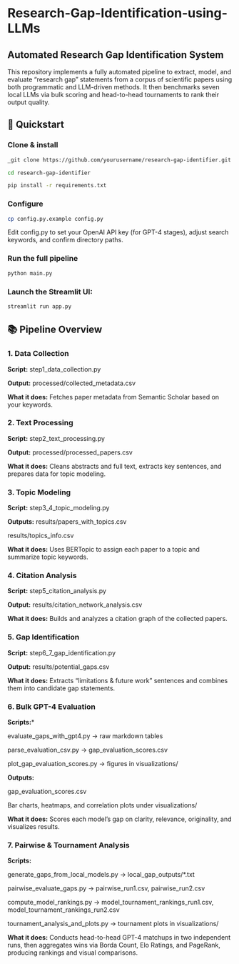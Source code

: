 # Research-Gap-Identification-using-LLMs
## Automated Research Gap Identification System

This repository implements a fully automated pipeline to extract, model, and evaluate “research gap” statements from a corpus of scientific papers using both programmatic and LLM-driven methods. It then benchmarks seven local LLMs via bulk scoring and head-to-head tournaments to rank their output quality.

## 🚀 Quickstart
### Clone & install
```bash
_git clone https://github.com/yourusername/research-gap-identifier.git

cd research-gap-identifier

pip install -r requirements.txt
```

### Configure
```bash
cp config.py.example config.py
```
Edit config.py to set your OpenAI API key (for GPT-4 stages), adjust search keywords, and confirm directory paths.

### Run the full pipeline
```bash
python main.py
```
### Launch the Streamlit UI:
```bash
streamlit run app.py
```
## 📚 Pipeline Overview

### 1. Data Collection
**Script:** step1_data_collection.py

**Output:** processed/collected_metadata.csv

**What it does:** Fetches paper metadata from Semantic Scholar based on your keywords.

### 2. Text Processing
**Script:** step2_text_processing.py

**Output:** processed/processed_papers.csv

**What it does:** Cleans abstracts and full text, extracts key sentences, and prepares data for topic modeling.

### 3. Topic Modeling
**Script:** step3_4_topic_modeling.py

**Outputs:**
results/papers_with_topics.csv

results/topics_info.csv

**What it does:** Uses BERTopic to assign each paper to a topic and summarize topic keywords.
### 4. Citation Analysis
**Script:** step5_citation_analysis.py

**Output:** results/citation_network_analysis.csv

**What it does:** Builds and analyzes a citation graph of the collected papers.

### 5. Gap Identification
**Script:** step6_7_gap_identification.py

**Output:** results/potential_gaps.csv

**What it does:** Extracts “limitations & future work” sentences and combines them into candidate gap statements.

### 6. Bulk GPT-4 Evaluation
**Scripts:***

evaluate_gaps_with_gpt4.py → raw markdown tables

parse_evaluation_csv.py → gap_evaluation_scores.csv

plot_gap_evaluation_scores.py → figures in visualizations/

**Outputs:**

gap_evaluation_scores.csv

Bar charts, heatmaps, and correlation plots under visualizations/

**What it does:** Scores each model’s gap on clarity, relevance, originality, and visualizes results.
### 7. Pairwise & Tournament Analysis
**Scripts:**

generate_gaps_from_local_models.py → local_gap_outputs/*.txt

pairwise_evaluate_gaps.py → pairwise_run1.csv, pairwise_run2.csv

compute_model_rankings.py → model_tournament_rankings_run1.csv, model_tournament_rankings_run2.csv

tournament_analysis_and_plots.py → tournament plots in visualizations/

**What it does:** Conducts head-to-head GPT-4 matchups in two independent runs, then aggregates wins via Borda Count, Elo Ratings, and PageRank, producing rankings and visual comparisons.
